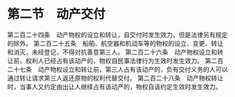 # 第二节　动产交付

第二百二十四条　动产物权的设立和转让，自交付时发生效力，但是法律另有规定的除外。
第二百二十五条　船舶、航空器和机动车等的物权的设立、变更、转让和消灭，未经登记，不得对抗善意第三人。
第二百二十六条　动产物权设立和转让前，权利人已经占有该动产的，物权自民事法律行为生效时发生效力。
第二百二十七条　动产物权设立和转让前，第三人占有该动产的，负有交付义务的人可以通过转让请求第三人返还原物的权利代替交付。
第二百二十八条　动产物权转让时，当事人又约定由出让人继续占有该动产的，物权自该约定生效时发生效力。